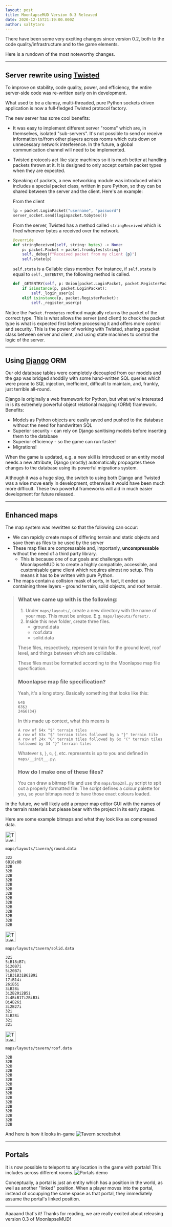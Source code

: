 ```yaml
---
layout: post
title: MoonlapseMUD Version 0.3 Released
date: 2020-12-15T21:19:00.000Z
author: saltytaro
---
```

There have been some very exciting changes since version 0.2, both to the code quality/infrastructure and to the game elements.

Here is a rundown of the most noteworthy changes.

---

## Server rewrite using [Twisted](https://twistedmatrix.com/)
To improve on stability, code quality, power, and efficiency, the entire server-side code was re-written early on in development. 

What used to be a clumsy, multi-threaded, pure Python sockets driven application is now a full-fledged Twisted protocol factory.

The new server has some cool benefits:
* It was easy to implement different server "rooms" which are, in themselves, isolated "sub-servers". It's not possible to send or receive information to/from other players across rooms which cuts down on unnecessary network interference. In the future, a global communication channel will need to be implemented.
* Twisted protocols act like state machines so it is much better at handling packets thrown at it. It is designed to only accept certain packet types when they are expected.
* Speaking of packets, a new networking module was introduced which includes a special packet class, written in pure Python, so they can be shared between the server and the client. Here's an example:

    From the client
    ```python
    lp = packet.LoginPacket("username", "password")
    server_socket.send(loginpacket.tobytes())
    ```

    From the server, Twisted has a method called `stringReceived` which is fired whenever bytes a received over the network.
    ```python
    @override
    def stringReceived(self, string: bytes) -> None:
        p: packet.Packet = packet.frombytes(string)
        self._debug(f"Received packet from my client {p}")
        self.state(p)
    ```

    `self.state` is a Callable class member. For instance, if `self.state` is equal to `self._GETENTRY`, the following method is called.
    ```python
    def _GETENTRY(self, p: Union[packet.LoginPacket, packet.RegisterPacket]) -> None:
        if isinstance(p, packet.LoginPacket):
            self._login_user(p)
        elif isinstance(p, packet.RegisterPacket):
            self._register_user(p)
    ```
Notice the `Packet.frombytes` method magically returns the packet of the correct type. This is what allows the server (and client) to check the packet type is what is expected first before processing it and offers more control and security. This is the power of working with Twisted, sharing a packet class between server and client, and using state machines to control the logic of the server.

---

## Using [Django](https://www.djangoproject.com) ORM
Our old database tables were completely decoupled from our models and the gap was bridged shoddily with some hand-written SQL queries which were prone to SQL injection, inefficient, difficult to maintain, and, frankly, just terrible all-round.

Django is originally a web framework for Python, but what we're interested in is its extremely powerful object relational mapping (ORM) framework. Benefits:
* Models as Python objects are easily saved and pushed to the database without the need for handwritten SQL
* Superior security - can rely on Django sanitising models before inserting them to the database
* Superior efficiency - so the game can run faster!
* Migrations!

When the game is updated, e.g. a new skill is introduced or an entity model needs a new attribute, Django (mostly) automatically propagates these changes to the database using its powerful migrations system.

Although it was a huge slog, the switch to using both Django and Twisted was a wise move early in development, otherwise it would have been much more difficult. These two powerful frameworks will aid in much easier development for future released.

---

## Enhanced maps
The map system was rewritten so that the following can occur:
* We can rapidly create maps of differing terrain and static objects and save them as files to be used by the server
* These map files are compressable and, importanly, **uncompressable** without the need of a third party library.
    * This is because one of our goals and challenges with MoonlapseMUD is to create a highly compatible, accessible, and customisable game client which requires almost no setup. This means it has to be written with pure Python.
* The maps contain a collision mask of sorts, in fact, it ended up containing three layers - ground terrain, solid objects, and roof terrain.

> ### What we came up with is the following:
> 1. Under `maps/layouts/`, create a new directory with the name of your map. This must be unique. E.g. `maps/layouts/forest/`.
> 2. Inside this new folder, create three files.
>       * ground.data
>       * roof.data
>       * solid.data
> 
> These files, respectively, represent terrain for the ground level, roof level, and things between which are collidable.
>
> These files must be formatted according to the Moonlapse map file specification.
>
> ### Moonlapse map file specification?
> Yeah, it's a long story. Basically something that looks like this:
> ```
> 64$
> 63$}
> 24G6(34}
> ```
> In this made up context, what this means is
> ```
> A row of 64x "$" terrain tiles
> A row of 63x "$" terrain tiles followed by a "}" terrain tile
> A row of 24x "G" terrain tiles followed by 6x "(" terrain tiles followed by 34 "}" terrain tiles
> ```
>
> Whatever `$`, `}`, `G`, `{`, etc. represents is up to you and defined in `maps/__init__.py`.
>
> ### How do I make one of these files?
> You can draw a bitmap file and use the `maps/bmp2ml.py` script to spit out a properly formatted file. The script defines a colour palette for you, so your bitmaps need to have those exact colours loaded.

In the future, we will likely add a proper map editor GUI with the names of the terrain materials but please bear with the project in its early stages.

Here are some example bitmaps and what they look like as compressed data.

<img src="/assets/images/2020/12/16/moonlapsemud-version-0.3-released/ground.bmp" alt="Tavern ground map" title="Tavern ground map" width="32" />

`maps/layouts/tavern/ground.data`
```
32z
6B18z8B
32B
32B
32B
32B
32B
32B
32B
32B
32B
32B
32B
32B
32B
32B
```

<img src="/assets/images/2020/12/16/moonlapsemud-version-0.3-released/solid.bmp" alt="Tavern solid map" title="Tavern solid map" width="32" />

`maps/layouts/tavern/solid.data`
```
32i
5iB18iB7i
5i20B7i
5i20B7i
7iB3iB3iB6iB9i
17iB14i
26iB5i
3iB28i
3i2B20i2B5i
2i4BiB17i2BiB3i
Bi4B26i
3i2B27i
32i
3iB28i
32i
32i
```

<img src="/assets/images/2020/12/16/moonlapsemud-version-0.3-released/roof.bmp" alt="Tavern roof map" title="Tavern roof map" width="32" />

`maps/layouts/tavern/roof.data`
```
32B
32B
32B
32B
32B
32B
32B
32B
32B
32B
32B
32B
32B
32B
32B
32B
```

And here is how it looks in-game
![Tavern screebshot](/assets/images/2020/12/16/moonlapsemud-version-0.3-released/tavern-screenshot.png "Tavern screenshot")

---

## Portals
It is now possible to teleport to any location in the game with portals! This includes across different rooms.
![Portals demo](/assets/images/2020/12/16/moonlapsemud-version-0.3-released/portals.gif "Portals demo")


Conceptually, a portal is just an entity which has a position in the world, as well as another "linked" position. When a player moves into the portal, instead of occupying the same space as that portal, they immediately assume the portal's linked position.

---

Aaaaand that's it! Thanks for reading, we are really excited about releasing version 0.3 of MoonlapseMUD!